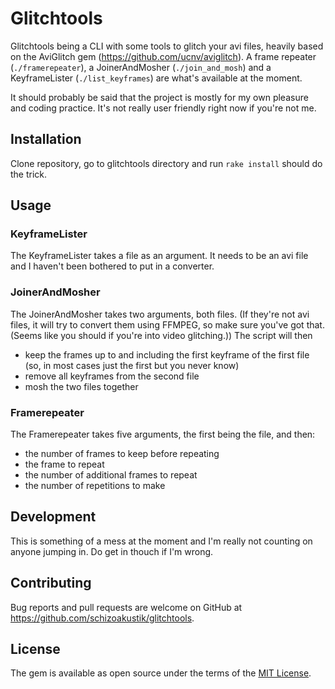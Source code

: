 # Glitchtools

Glitchtools being a CLI with some tools to glitch your avi files, heavily based on the AviGlitch gem (https://github.com/ucnv/aviglitch). A frame repeater (`./framerepeater`), a JoinerAndMosher (`./join_and_mosh`)
and a KeyframeLister (`./list_keyframes`) are what's available at the moment.

It should probably be said that the project is mostly for my own pleasure and coding practice. It's not really user friendly right now if you're not me.

## Installation

Clone repository, go to glitchtools directory and run `rake install` should do the trick.

## Usage

### KeyframeLister

The KeyframeLister takes a file as an argument. It needs to be an avi file and I haven't been bothered to put in a converter.

### JoinerAndMosher

The JoinerAndMosher takes two arguments, both files. (If they're not avi files, it will try to convert them using FFMPEG, so make sure you've got that. (Seems like you should if you're into video glitching.)) The script will then
* keep the frames up to and including the first keyframe of the first file (so, in most cases just the first but you never know)
* remove all keyframes from the second file
* mosh the two files together

### Framerepeater

The Framerepeater takes five arguments, the first being the file, and then:
* the number of frames to keep before repeating
* the frame to repeat
* the number of additional frames to repeat
* the number of repetitions to make

## Development

This is something of a mess at the moment and I'm really not counting on anyone jumping in. Do get in thouch if I'm wrong.

## Contributing

Bug reports and pull requests are welcome on GitHub at https://github.com/schizoakustik/glitchtools.


## License

The gem is available as open source under the terms of the [MIT License](http://opensource.org/licenses/MIT).

